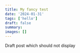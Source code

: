 ```yaml
---
title: My fancy test
date: '2024-01-31'
tags: ['hello']
draft: false
summary:
images: []
---
```


Draft post which should not display
